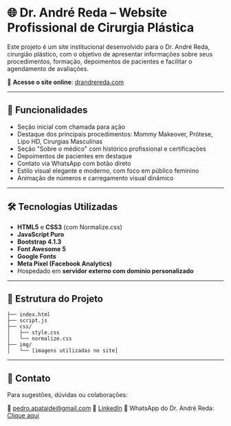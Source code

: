 # 🌐 Dr. André Reda – Website Profissional de Cirurgia Plástica

Este projeto é um site institucional desenvolvido para o Dr. André Reda, cirurgião plástico, com o objetivo de apresentar informações sobre seus procedimentos, formação, depoimentos de pacientes e facilitar o agendamento de avaliações.

🔗 **Acesse o site online**: [drandrereda.com](https://drandrereda.com)

---

## 🧩 Funcionalidades

* Seção inicial com chamada para ação
* Destaque dos principais procedimentos: Mommy Makeover, Prótese, Lipo HD, Cirurgias Masculinas
* Seção "Sobre o médico" com histórico profissional e certificações
* Depoimentos de pacientes em destaque
* Contato via WhatsApp com botão direto
* Estilo visual elegante e moderno, com foco em público feminino
* Animação de números e carregamento visual dinâmico

---

## 🛠️ Tecnologias Utilizadas

* **HTML5** e **CSS3** (com Normalize.css)
* **JavaScript Puro**
* **Bootstrap 4.1.3**
* **Font Awesome 5**
* **Google Fonts**
* **Meta Pixel (Facebook Analytics)**
* Hospedado em **servidor externo com domínio personalizado**

---

## 📁 Estrutura do Projeto

```
├── index.html
├── script.js
├── css/
│   ├── style.css
│   └── normalize.css
├── img/
│   └── [imagens utilizadas no site]
```

---

## 🤝 Contato

Para sugestões, dúvidas ou colaborações:

📧 [pedro.apataide@gmail.com](mailto:pedro.apataide@gmail.com)
🔗 [LinkedIn](https://linkedin.com/in/pedro-afonso-paulina-ataide)
📱 WhatsApp do Dr. André Reda: [Clique aqui](https://wa.me/5517991467762)
